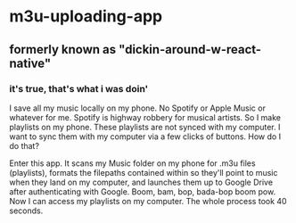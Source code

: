 # m3u-uploading-app

## formerly known as "dickin-around-w-react-native"

### it's true, that's what i was doin'

I save all my music locally on my phone. No Spotify or Apple Music or whatever for me. Spotify is highway robbery for musical artists. So I make playlists on my phone. These playlists are not synced with my computer. I want to sync them with my computer via a few clicks of buttons. How do I do that?

Enter this app. It scans my Music folder on my phone for .m3u files (playlists), formats the filepaths contained within so they'll point to music when they land on my computer, and launches them up to Google Drive after authenticating with Google. Boom, bam, bop, bada-bop boom pow. Now I can access my playlists on my computer. The whole process took 40 seconds.

